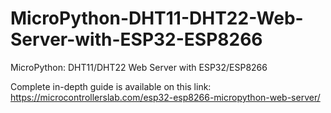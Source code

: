 # MicroPython-DHT11-DHT22-Web-Server-with-ESP32-ESP8266
MicroPython: DHT11/DHT22 Web Server with ESP32/ESP8266

Complete in-depth guide is available on this link:
https://microcontrollerslab.com/esp32-esp8266-micropython-web-server/
